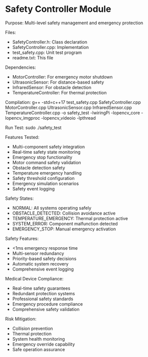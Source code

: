 Safety Controller Module
========================

Purpose: Multi-level safety management and emergency protection

Files:
- SafetyController.h: Class declaration
- SafetyController.cpp: Implementation
- test_safety.cpp: Unit test program
- readme.txt: This file

Dependencies:
- MotorController: For emergency motor shutdown
- UltrasonicSensor: For distance-based safety
- InfraredSensor: For obstacle detection
- TemperatureController: For thermal protection

Compilation:
g++ -std=c++17 test_safety.cpp SafetyController.cpp MotorController.cpp UltrasonicSensor.cpp InfraredSensor.cpp TemperatureController.cpp -o safety_test -lwiringPi -lopencv_core -lopencv_imgproc -lopencv_videoio -lpthread

Run Test:
sudo ./safety_test

Features Tested:
- Multi-component safety integration
- Real-time safety state monitoring
- Emergency stop functionality
- Motor command safety validation
- Obstacle detection safety
- Temperature emergency handling
- Safety threshold configuration
- Emergency simulation scenarios
- Safety event logging

Safety States:
- NORMAL: All systems operating safely
- OBSTACLE_DETECTED: Collision avoidance active
- TEMPERATURE_EMERGENCY: Thermal protection active
- SYSTEM_ERROR: Component malfunction detected
- EMERGENCY_STOP: Manual emergency activation

Safety Features:
- <1ms emergency response time
- Multi-sensor redundancy
- Priority-based safety decisions
- Automatic system recovery
- Comprehensive event logging

Medical Device Compliance:
- Real-time safety guarantees
- Redundant protection systems
- Professional safety standards
- Emergency procedure compliance
- Comprehensive safety validation

Risk Mitigation:
- Collision prevention
- Thermal protection
- System health monitoring
- Emergency override capability
- Safe operation assurance
